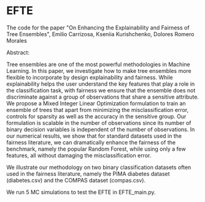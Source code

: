 # EFTE
The code for the paper "On Enhancing the Explainability and Fairness of Tree Ensembles", Emilio Carrizosa, Kseniia Kurishchenko, Dolores Romero Morales

Abstract:

Tree ensembles are one of the most powerful methodologies in Machine Learning. In this paper, we investigate how to make tree ensembles more flexible to incorporate by design explainability and fairness. While explainability helps the user understand the key features that play a role in the classification task, with fairness we ensure that the ensemble does not discriminate against a group of observations that share a sensitive attribute. We propose a Mixed Integer Linear Optimization formulation to train an ensemble of trees that apart from minimizing the misclassification error, controls for sparsity as well as the accuracy in the sensitive group. Our formulation is scalable in the number of observations since its number of binary decision variables is independent of the number of observations.
In our numerical results, we show that for standard datasets used in the fairness literature, we can dramatically enhance the fairness of the benchmark, namely the popular Random Forest, while using only a few features, all without damaging the misclassification error.

We illustrate our methodology on two binary classification datasets often used in the fairness literature, namely the PIMA diabetes dataset (diabetes.csv) and the COMPAS dataset (compas.csv).

We run 5 MC simulations to test the EFTE in EFTE_main.py.

